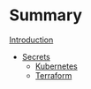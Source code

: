 # Summary

[Introduction](./introduction.md)

- [Secrets](secrets/README.md)
    - [Kubernetes](secrets/k8s_sealed.md)
    - [Terraform]()

